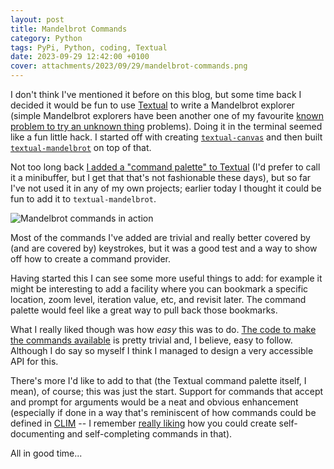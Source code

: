 ```yaml
---
layout: post
title: Mandelbrot Commands
category: Python
tags: PyPi, Python, coding, Textual
date: 2023-09-29 12:42:00 +0100
cover: attachments/2023/09/29/mandelbrot-commands.png
---
```


I don't think I've mentioned it before on this blog, but some time back I
decided it would be fun to use [Textual](https://textual.textualize.io/) to
write a Mandelbrot explorer (simple Mandelbrot explorers have been another
one of my favourite [known problem to try an unknown
thing](/2019/11/10/going-on-a-journey.html) problems). Doing it in the
terminal seemed like a fun little hack. I started off with creating
[`textual-canvas`](https://github.com/davep/textual-canvas) and then built
[`textual-mandelbrot`](https://github.com/davep/textual-mandelbrot) on top
of that.

Not too long back [I added a "command palette" to
Textual](https://textual.textualize.io/blog/2023/09/15/textual-0370-adds-a-command-palette/)
(I'd prefer to call it a minibuffer, but I get that that's not fashionable
these days), but so far I've not used it in any of my own projects; earlier
today I thought it could be fun to add it to `textual-mandelbrot`.

![Mandelbrot commands in action](/attachments/2023/09/29/mandelbrot-commands.png#centre)

Most of the commands I've added are trivial and really better covered by
(and are covered by) keystrokes, but it was a good test and a way to show
off how to create a command provider.

Having started this I can see some more useful things to add: for example it
might be interesting to add a facility where you can bookmark a specific
location, zoom level, iteration value, etc, and revisit later. The command
palette would feel like a great way to pull back those bookmarks.

What I really liked though was how *easy* this was to do. [The code to make
the commands
available](https://github.com/davep/textual-mandelbrot/blob/main/textual_mandelbrot/commands.py)
is pretty trivial and, I believe, easy to follow. Although I do say so
myself I think I managed to design a very accessible API for this.

There's more I'd like to add to that (the Textual command palette itself, I
mean), of course; this was just the start. Support for commands that accept
and prompt for arguments would be a neat and obvious enhancement (especially
if done in a way that's reminiscent of how commands could be defined in
[CLIM](https://en.wikipedia.org/wiki/Common_Lisp_Interface_Manager) -- I
remember [really liking](https://github.com/davep/org-davep-cldict/) how you
could create self-documenting and self-completing commands in that).

All in good time...

[//]: # (2023-09-29-mandelbrot-commands.md ends here)
